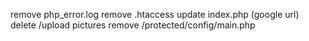 remove php_error.log
remove .htaccess
update index.php (google url)
delete /upload pictures
remove /protected/config/main.php